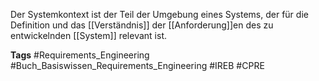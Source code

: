 Der Systemkontext ist der Teil der Umgebung eines Systems, der für die Definition und das [[Verständnis]] der [[Anforderung]]en des zu entwickelnden [[System]] relevant ist.

**Tags**
#Requirements_Engineering
#Buch_Basiswissen_Requirements_Engineering
#IREB
#CPRE